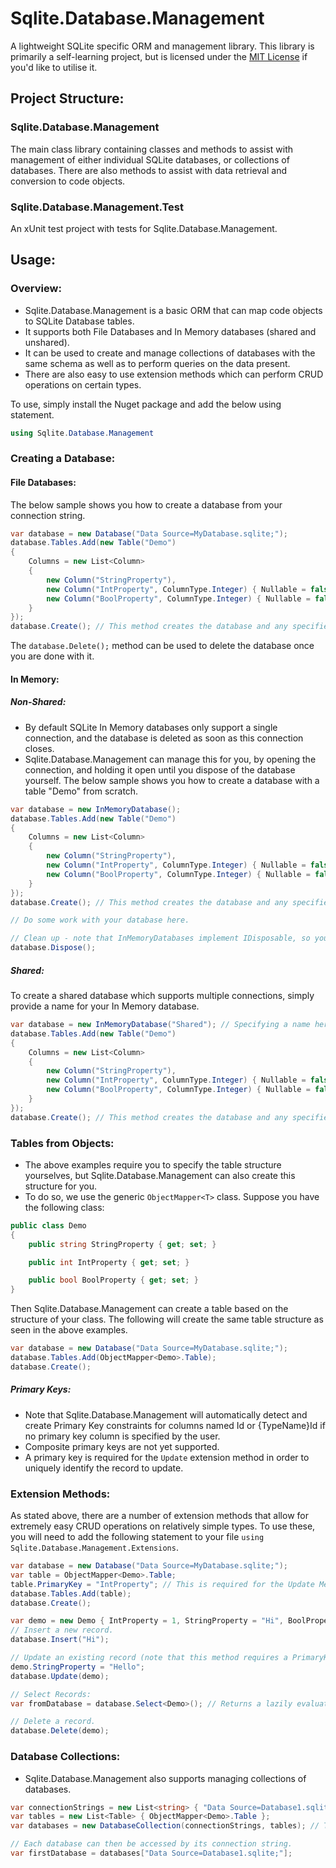 # Sqlite.Database.Management
A lightweight SQLite specific ORM and management library.
This library is primarily a self-learning project, but is licensed under the [MIT License](https://github.com/JustinWilkinson/Sqlite.Database.Management/blob/master/LICENSE) if you'd like to utilise it.

## Project Structure:
### Sqlite.Database.Management
The main class library containing classes and methods to assist with management of either individual SQLite databases, or collections of databases.
There are also methods to assist with data retrieval and conversion to code objects.

### Sqlite.Database.Management.Test
An xUnit test project with tests for Sqlite.Database.Management.

## Usage:
### Overview:
* Sqlite.Database.Management is a basic ORM that can map code objects to SQLite Database tables.
* It supports both File Databases and In Memory databases (shared and unshared).
* It can be used to create and manage collections of databases with the same schema as well as to perform queries on the data present.
* There are also easy to use extension methods which can perform CRUD operations on certain types.

To use, simply install the Nuget package and add the below using statement.
```C#
using Sqlite.Database.Management
```

### Creating a Database:
#### File Databases:
The below sample shows you how to create a database from your connection string.
```C#
var database = new Database("Data Source=MyDatabase.sqlite;");
database.Tables.Add(new Table("Demo") 
{ 
    Columns = new List<Column>
    {
        new Column("StringProperty"),
        new Column("IntProperty", ColumnType.Integer) { Nullable = false },
        new Column("BoolProperty", ColumnType.Integer) { Nullable = false, CheckExpression = "IN (0, 1)" }
    }
});
database.Create(); // This method creates the database and any specified prior to calling this method.
```
The `database.Delete();` method can be used to delete the database once you are done with it.


#### In Memory:
##### Non-Shared:
* By default SQLite In Memory databases only support a single connection, and the database is deleted as soon as this connection closes.
* Sqlite.Database.Management can manage this for you, by opening the connection, and holding it open until you dispose of the database yourself.
The below sample shows you how to create a database with a table "Demo" from scratch.
```C#
var database = new InMemoryDatabase();
database.Tables.Add(new Table("Demo") 
{ 
    Columns = new List<Column>
    {
        new Column("StringProperty"),
        new Column("IntProperty", ColumnType.Integer) { Nullable = false },
        new Column("BoolProperty", ColumnType.Integer) { Nullable = false, CheckExpression = "IN (0, 1)" }
    }
});
database.Create(); // This method creates the database and any specified prior to calling this method.

// Do some work with your database here.

// Clean up - note that InMemoryDatabases implement IDisposable, so you can also simply use a using statement.
database.Dispose();
```

##### Shared:
To create a shared database which supports multiple connections, simply provide a name for your In Memory database.
```C#
var database = new InMemoryDatabase("Shared"); // Specifying a name here allows for multiple connections to the In Memory Database.
database.Tables.Add(new Table("Demo") 
{ 
    Columns = new List<Column>
    {
        new Column("StringProperty"),
        new Column("IntProperty", ColumnType.Integer) { Nullable = false },
        new Column("BoolProperty", ColumnType.Integer) { Nullable = false, CheckExpression = "IN (0, 1)" }
    }
});
database.Create(); // This method creates the database and any specified prior to calling this method.
```

### Tables from Objects:
* The above examples require you to specify the table structure yourselves, but Sqlite.Database.Management can also create this structure for you.
* To do so, we use the generic `ObjectMapper<T>` class.
Suppose you have the following class:
```C#
public class Demo
{
    public string StringProperty { get; set; }

    public int IntProperty { get; set; }

    public bool BoolProperty { get; set; }
}
```
Then Sqlite.Database.Management can create a table based on the structure of your class. The following will create the same table structure as seen in the above examples.
```C#
var database = new Database("Data Source=MyDatabase.sqlite;");
database.Tables.Add(ObjectMapper<Demo>.Table);
database.Create();
```

##### Primary Keys:
* Note that Sqlite.Database.Management will automatically detect and create Primary Key constraints for columns named Id or {TypeName}Id if no primary key column is specified by the user.
* Composite primary keys are not yet supported.
* A primary key is required for the `Update` extension method in order to uniquely identify the record to update.

### Extension Methods:
As stated above, there are a number of extension methods that allow for extremely easy CRUD operations on relatively simple types.
To use these, you will need to add the following statement to your file `using Sqlite.Database.Management.Extensions`.
```C#
var database = new Database("Data Source=MyDatabase.sqlite;");
var table = ObjectMapper<Demo>.Table;
table.PrimaryKey = "IntProperty"; // This is required for the Update Method.
database.Tables.Add(table);
database.Create();

var demo = new Demo { IntProperty = 1, StringProperty = "Hi", BoolProperty = false };
// Insert a new record.
database.Insert("Hi");

// Update an existing record (note that this method requires a PrimaryKey to be specified).
demo.StringProperty = "Hello";
database.Update(demo);

// Select Records:
var fromDatabase = database.Select<Demo>(); // Returns a lazily evaluated IEnumerable of Demo objects.

// Delete a record.
database.Delete(demo);
```

### Database Collections:
* Sqlite.Database.Management also supports managing collections of databases.
```C#
var connectionStrings = new List<string> { "Data Source=Database1.sqlite;", "Data Source=Database2.sqlite;" , "Data Source=Database3.sqlite;"  };
var tables = new List<Table> { ObjectMapper<Demo>.Table };
var databases = new DatabaseCollection(connectionStrings, tables); // This will create all three databases and the specified tables in them.

// Each database can then be accessed by its connection string.
var firstDatabase = databases["Data Source=Database1.sqlite;"];
```